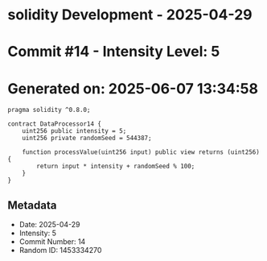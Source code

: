 ﻿# solidity Development - 2025-04-29
# Commit #14 - Intensity Level: 5
# Generated on: 2025-06-07 13:34:58
```solidity
pragma solidity ^0.8.0;

contract DataProcessor14 {
    uint256 public intensity = 5;
    uint256 private randomSeed = 544387;

    function processValue(uint256 input) public view returns (uint256) {
        return input * intensity + randomSeed % 100;
    }
}
```
## Metadata
- Date: 2025-04-29
- Intensity: 5
- Commit Number: 14
- Random ID: 1453334270
